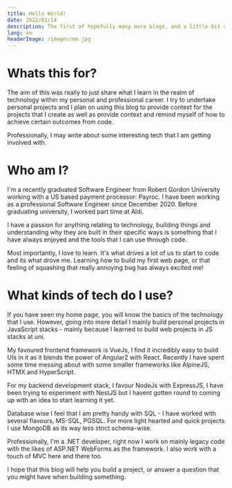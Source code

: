 ```yaml
---
title: Hello World!
date: 2022/01/14
description: The first of hopefully many more blogs, and a little bit about myself
lang: en
headerImage: /images/me.jpg
---
```


# Whats this for?

The aim of this was really to just share what I learn in the realm of technology within my personal and professional career. I try to undertake personal projects and I plan on using this blog to provide context for the projects that I create as well as provide context and remind myself of how to achieve certain outcomes from code. 

Professionally, I may write about some interesting tech that I am getting involved with.

# Who am I?

I'm a recently graduated Software Engineer from Robert Gordon University working with a US based payment processor: Payroc. I have been working as a professional Software Engineer since December 2020. Before graduating university, I worked part time at Aldi. 

I have a passion for anything relating to technology, building things and understanding why they are built in their specific ways is something that I have always enjoyed and the tools that I can use through code. 

Most importantly, I love to learn. It's what drives a lot of us to start to code and its what drove me. Learning how to build my first web page, or that feeling of squashing that really annoying bug has always excited me!

# What kinds of tech do I use?

If you have seen my home page, you will know the basics of the technology that I use. However, going into more detail I mainly build personal projects in JavaScript stacks - mainly because I learned to build web projects in JS stacks at uni. 

My favoured frontend framework is VueJs, I find it incredibly easy to build UIs in it as it blends the power of Angular2 with React. Recently I have spent some time messing about with some smaller frameworks like AlpineJS, HTMX and HyperScript.

For my backend development stack, I favour NodeJs with ExpressJS, I have been trying to experiment with NestJS but I havent gotten round to coming up with an idea to start learning it yet. 

Database wise I feel that I am pretty handy with SQL - I have worked with several flavours, MS-SQL, PGSQL. For more light hearted and quick projects I use MongoDB as its way less strict schema-wise.

Professionally, I'm a .NET developer, right now I work on mainly legacy code with the likes of ASP.NET WebForms as the framework. I also work with a touch of MVC here and there too. 

I hope that this blog will help you build a project, or answer a question that you might have when building something.



